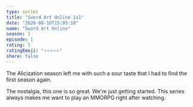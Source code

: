 ```yaml
--- 
type: series 
title: "Sword Art Online 1x1" 
date: "2020-08-10T15:05:18" 
name: "Sword Art Online" 
season: 1 
episode: 1 
rating: 5 
ratingEmoji: "⭐️⭐️⭐️⭐️⭐️" 
share: false 
---
```


The Alicization season left me with such a sour taste that I had to find the first season again.

The nostalgia, this one is so great. We're just getting started. This series always makes me want to play an MMORPG right after watching.
